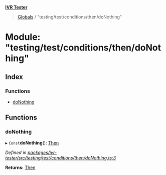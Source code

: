 **[IVR Tester](../README.md)**

> [Globals](../README.md) / "testing/test/conditions/then/doNothing"

# Module: "testing/test/conditions/then/doNothing"

## Index

### Functions

* [doNothing](_testing_test_conditions_then_donothing_.md#donothing)

## Functions

### doNothing

▸ `Const`**doNothing**(): [Then](../interfaces/_testing_test_conditions_then_then_.then.md)

*Defined in [packages/ivr-tester/src/testing/test/conditions/then/doNothing.ts:3](https://github.com/SketchingDev/ivr-tester/blob/e4629d5/packages/ivr-tester/src/testing/test/conditions/then/doNothing.ts#L3)*

**Returns:** [Then](../interfaces/_testing_test_conditions_then_then_.then.md)
